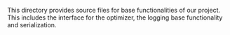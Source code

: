 This directory provides source files for base functionalities of our project.
This includes the interface for the optimizer, the logging base functionality
and serialization.

